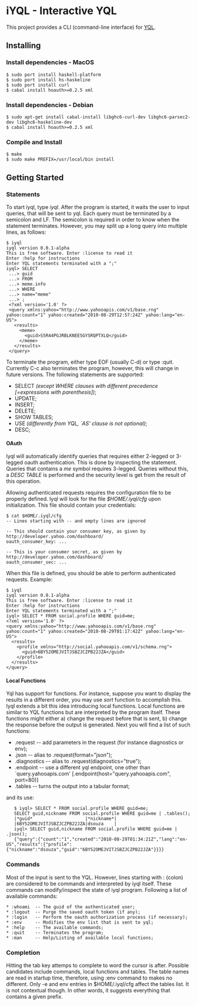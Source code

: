 iYQL - Interactive YQL
======================
This project provides a CLI (command-line interface) for [YQL](http://developer.yahoo.com/yql/).

Installing
----------

### Install dependencies - MacOS

    $ sudo port install haskell-platform
    $ sudo port install hs-haskeline
    $ sudo port install curl
    $ cabal install hoauth>=0.2.5 xml

### Install dependencies - Debian

    $ sudo apt-get install cabal-install libghc6-curl-dev libghc6-parsec2-dev libghc6-haskeline-dev
    $ cabal install hoauth>=0.2.5 xml

### Compile and Install

    $ make
    $ sudo make PREFIX=/usr/local/bin install

Getting Started
---------------

### Statements

To start iyql, type _iyql_. After the program is started, it waits the user to input queries, that will be sent to yql. Each query must be terminated by a semicolon and LF. The semicolon is required in order to know when the statement terminates. However, you may split up a long query into multiple lines, as follows:

    $ iyql
    iyql version 0.0.1-alpha
    This is free software. Enter :license to read it
    Enter :help for instructions
    Enter YQL statements terminated with a ";"
    iyql> SELECT
     ...> guid
     ...> FROM
     ...> meme.info
     ...> WHERE
     ...> name="meme"
     ...> ;
     <?xml version='1.0' ?>
     <query xmlns:yahoo="http://www.yahooapis.com/v1/base.rng" yahoo:count="1" yahoo:created="2010-08-29T12:57:24Z" yahoo:lang="en-US">
       <results>
         <meme>
           <guid>S5R44PGJRBLKNEE5GYSRQPTXLQ</guid>
         </meme>
       </results>
     </query>

To terminate the program, either type EOF (usually C-d) or type :quit. Currently C-c also terminates the program, however, this will change in future versions. The following statements are supported:

   * SELECT _(except WHERE clauses with different precedence [=expressions with parenthesis])_;
   * UPDATE;
   * INSERT;
   * DELETE;
   * SHOW TABLES;
   * USE _(differently from YQL, `AS' clause is not optional)_;
   * DESC;

#### OAuth

Iyql will automatically identify queries that requires either 2-legged or 3-legged oauth authentication. This is done by inspecting the statement. Queries that contains a _me_ symbol requires 3-legged. Queries without this, a _DESC TABLE_ is performed and the security level is get from the result of this operation.

Allowing authenticated requests requires the configuration file to be properly defined. Iyql will look for the file _$HOME/.iyql/cfg_ upon initialization. This file should contain your credentials:

    $ cat $HOME/.iyql/cfg
    -- Lines starting with -- and empty lines are ignored

    -- This should contain your consumer key, as given by http://developer.yahoo.com/dashboard/
    oauth_consumer_key: ...

    -- This is your consumer secret, as given by http://developer.yahoo.com/dashboard/
    oauth_consumer_sec: ...

When this file is defined, you should be able to perform authenticated requests. Example:

    $ iyql
    iyql version 0.0.1-alpha
    This is free software. Enter :license to read it
    Enter :help for instructions
    Enter YQL statements terminated with a ";"
    iyql> SELECT * FROM social.profile WHERE guid=me;
    <?xml version='1.0' ?>
    <query xmlns:yahoo="http://www.yahooapis.com/v1/base.rng" yahoo:count="1" yahoo:created="2010-08-29T01:17:42Z" yahoo:lang="en-US">
      <results>
        <profile xmlns="http://social.yahooapis.com/v1/schema.rng">
          <guid>6BY52OMEJVITJSBZJCZPB22JZA</guid>
        </profile>
      </results>
    </query>

#### Local Functions

Yql has support for functions. For instance, suppose you want to display the results in a different order, you may use _sort_ function to accomplish this. Iyql extends a bit this idea introducing local functions. Local functions are similar to YQL functions but are interpreted by the program itself. These functions might either a) change the request before that is sent, b) change the response before the output is generated. Next you will find a list of such functions:

   * .request     -- add parameters in the request (for instance diagnostics or env);
   * .json        -- alias to .request(format="json");
   * .diagnostics -- alias to .request(diagnostics="true");
   * .endpoint    -- use a different yql endpoint, one other than `query.yahooapis.com' [.endpoint(host="query.yahooapis.com", port=80)]
   * .tables      -- turns the output into a tabular format;

and its use:

       $ iyql> SELECT * FROM social.profile WHERE guid=me;
       SELECT guid,nickname FROM social.profile WHERE guid=me | .tables();
       |*guid*                    |*nickname*|
       |6BY52OMEJVITJSBZJCZPB22JZA|dsouza    |
       iyql> SELECT guid,nickname FROM social.profile WHERE guid=me | .json();
       {"query":{"count":"1","created":"2010-08-29T01:34:21Z","lang":"en-US","results":{"profile":{"nickname":"dsouza","guid":"6BY52OMEJVITJSBZJCZPB22JZA"}}}}

### Commands 

Most of the input is sent to the YQL. However, lines starting with : (colon) are considered to be commands and interpreted by iyql itself. These commands can modify/inspect the state of iyql program. Following a list of available commands:

    * :whoami  -- The guid of the authenticated user;
    * :logout  -- Purge the saved oauth token (if any);
    * :login   -- Perform the oauth authorization process (if necessary);
    * :env     -- Modifies the env list that is sent to yql;
    * :help    -- The available commands;
    * :quit    -- Terminates the program;
    * :man     -- Help/Listing of available local functions;

### Completion

Hitting the tab key attemps to complete to word the cursor is after. Possible candidates include commands, local functions and tables. The table names are read in startup time, therefore, using :env command to makes no different. Only -e and env entries in $HOME/.iyql/cfg affect the tables list. It is not contextual though. In other words, it suggests everything that contains a given prefix.

